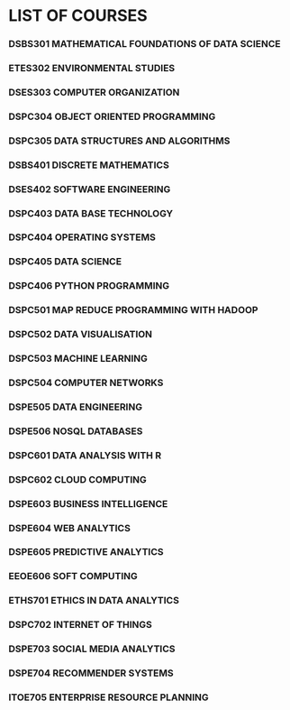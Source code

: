 # LIST OF COURSES

### DSBS301 MATHEMATICAL FOUNDATIONS OF DATA SCIENCE
### ETES302 ENVIRONMENTAL STUDIES
### DSES303 COMPUTER ORGANIZATION
### DSPC304 OBJECT ORIENTED PROGRAMMING
### DSPC305 DATA STRUCTURES AND ALGORITHMS
### DSBS401 DISCRETE MATHEMATICS
### DSES402 SOFTWARE ENGINEERING
### DSPC403 DATA BASE TECHNOLOGY
### DSPC404 OPERATING SYSTEMS 
### DSPC405 DATA SCIENCE
### DSPC406 PYTHON PROGRAMMING
### DSPC501 MAP REDUCE PROGRAMMING WITH HADOOP
### DSPC502 DATA VISUALISATION
### DSPC503 MACHINE LEARNING
### DSPC504 COMPUTER NETWORKS
### DSPE505 DATA ENGINEERING
### DSPE506 NOSQL DATABASES
### DSPC601 DATA ANALYSIS WITH R
### DSPC602 CLOUD COMPUTING
### DSPE603 BUSINESS INTELLIGENCE
### DSPE604 WEB ANALYTICS
### DSPE605 PREDICTIVE ANALYTICS
### EEOE606 SOFT COMPUTING
### ETHS701 ETHICS IN DATA ANALYTICS
### DSPC702 INTERNET OF THINGS
### DSPE703 SOCIAL MEDIA ANALYTICS
### DSPE704 RECOMMENDER SYSTEMS
### ITOE705 ENTERPRISE RESOURCE PLANNING
